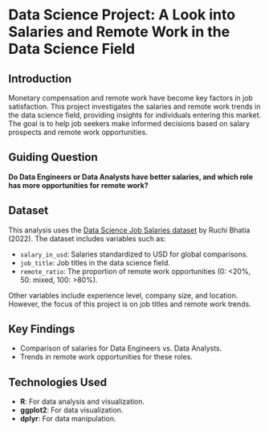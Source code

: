 # **Data Science Project: A Look into Salaries and Remote Work in the Data Science Field**

## Introduction

Monetary compensation and remote work have become key factors in job satisfaction. This project investigates the salaries and remote work trends in the data science field, providing insights for individuals entering this market. The goal is to help job seekers make informed decisions based on salary prospects and remote work opportunities.

## Guiding Question

**Do Data Engineers or Data Analysts have better salaries, and which role has more opportunities for remote work?**

## Dataset

This analysis uses the [Data Science Job Salaries dataset](https://www.kaggle.com/datasets/ruchi798/data-science-job-salaries) by Ruchi Bhatia (2022). The dataset includes variables such as:

- `salary_in_usd`: Salaries standardized to USD for global comparisons.
- `job_title`: Job titles in the data science field.
- `remote_ratio`: The proportion of remote work opportunities (0: <20%, 50: mixed, 100: >80%).

Other variables include experience level, company size, and location. However, the focus of this project is on job titles and remote work trends.

## Key Findings

- Comparison of salaries for Data Engineers vs. Data Analysts.
- Trends in remote work opportunities for these roles.

## Technologies Used

- **R**: For data analysis and visualization.
- **ggplot2**: For data visualization.
- **dplyr**: For data manipulation.
